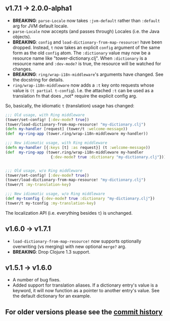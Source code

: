 ## v1.7.1 → 2.0.0-alpha1
  * **BREAKING**: `parse-Locale` now takes `:jvm-default` rather than `:default` arg for JVM default locale.
  * `parse-Locale` now accepts (and passes through) Locales (i.e. the Java objects).
  * **BREAKING**: `config` and `load-dictionary-from-map-resource!` have been dropped. Instead, `t` now takes an explicit `config` argument of the same form as the old `config` atom. The `:dictionary` value may now be a resource name like "tower-dictionary.clj". When `:dictionary` is a resource name and `:dev-mode?` is true, the resource will be watched for changes.
  * **BREAKING**: `ring/wrap-i18n-middleware`'s arguments have changed. See the docstring for details.
  * `ring/wrap-i18n-middleware` now adds a `:t` key onto requests whose value is `(t partial t-config`). I.e. the attached `:t` can be used as a translation fn that does _not* require the explicit config arg.

So, basically, the idiomatic `t` (translation) usage has changed:
```clojure
;;; Old usage, with Ring middleware
(tower/set-config! [:dev-mode? true])
(tower/load-dictionary-from-map-resource! "my-dictionary.clj")
(defn my-handler [request] (tower/t :welcome-message))
(def  my-ring-app (tower.ring/wrap-i18n-middleware my-handler))

;;; New idiomatic usage, with Ring middleware
(defn my-handler [{:keys [t] :as request}] (t :welcome-message))
(def  my-ring-app (tower.ring/wrap-i18n-middleware my-handler
                    {:dev-mode? true :dictionary "my-dictionary.clj"}))


;;; Old usage, w/o Ring middleware
(tower/set-config! [:dev-mode? true])
(tower/load-dictionary-from-map-resource! "my-dictionary.clj")
(tower/t :my-translation-key)

;;; New idiomatic usage, w/o Ring middleware
(def my-tconfig {:dev-mode? true :dictionary "my-dictionary.clj"})
(tower/t my-tconfig :my-translation-key)
```

The localization API (i.e. everything besides `t`) is unchanged.


## v1.6.0 → v1.7.1
  * `load-dictionary-from-map-resource!` now supports optionally overwriting (vs merging) with new optional `merge?` arg.
  * **BREAKING**: Drop Clojure 1.3 support.


## v1.5.1 → v1.6.0
  * A number of bug fixes.
  * Added support for translation aliases. If a dictionary entry's value is a keyword, it will now function as a pointer to another entry's value. See the default dictionary for an example.


## For older versions please see the [commit history][]

[commit history]: https://github.com/ptaoussanis/tower/commits/master
[API docs]: http://ptaoussanis.github.io/tower